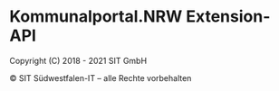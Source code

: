 # Kommunalportal.NRW Extension-API

Copyright (C) 2018 - 2021 SIT GmbH

© SIT Südwestfalen-IT – alle Rechte vorbehalten
